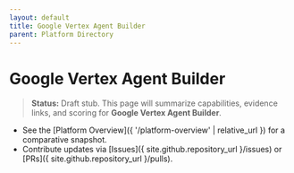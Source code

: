 ```yaml
---
layout: default
title: Google Vertex Agent Builder
parent: Platform Directory
---
```


# Google Vertex Agent Builder

> **Status:** Draft stub. This page will summarize capabilities, evidence links, and scoring for **Google Vertex Agent Builder**.

- See the [Platform Overview]({ '/platform-overview' | relative_url }) for a comparative snapshot.
- Contribute updates via [Issues]({ site.github.repository_url }/issues) or [PRs]({ site.github.repository_url }/pulls).
